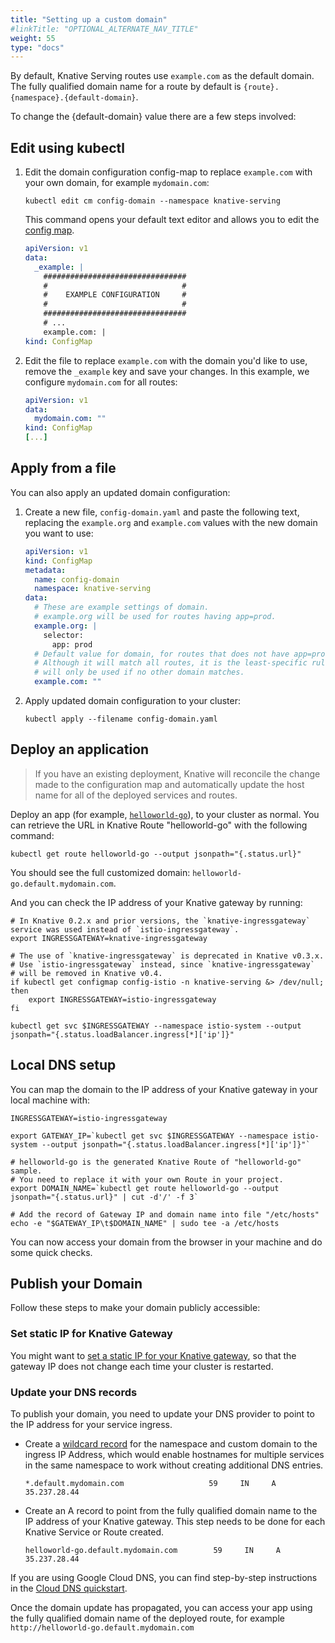 ```yaml
---
title: "Setting up a custom domain"
#linkTitle: "OPTIONAL_ALTERNATE_NAV_TITLE"
weight: 55
type: "docs"
---
```


By default, Knative Serving routes use `example.com` as the default domain. The
fully qualified domain name for a route by default is
`{route}.{namespace}.{default-domain}`.

To change the {default-domain} value there are a few steps involved:

## Edit using kubectl

1. Edit the domain configuration config-map to replace `example.com` with your
   own domain, for example `mydomain.com`:

   ```shell
   kubectl edit cm config-domain --namespace knative-serving
   ```

   This command opens your default text editor and allows you to edit the [config
   map](https://github.com/knative/serving/blob/master/config/config-domain.yaml).

   ```yaml
   apiVersion: v1
   data:
     _example: |
       ################################
       #                              #
       #    EXAMPLE CONFIGURATION     #
       #                              #
       ################################
       # ...
       example.com: |
   kind: ConfigMap
   ```

1. Edit the file to replace `example.com` with the domain you'd like to use,
   remove the `_example` key and save your changes.
   In this example, we configure `mydomain.com` for all routes:

   ```yaml
   apiVersion: v1
   data:
     mydomain.com: ""
   kind: ConfigMap
   [...]
   ```

## Apply from a file

You can also apply an updated domain configuration:

1. Create a new file, `config-domain.yaml` and paste the following text,
   replacing the `example.org` and `example.com` values with the new domain you
   want to use:

   ```yaml
   apiVersion: v1
   kind: ConfigMap
   metadata:
     name: config-domain
     namespace: knative-serving
   data:
     # These are example settings of domain.
     # example.org will be used for routes having app=prod.
     example.org: |
       selector:
         app: prod
     # Default value for domain, for routes that does not have app=prod labels.
     # Although it will match all routes, it is the least-specific rule so it
     # will only be used if no other domain matches.
     example.com: ""
   ```

1. Apply updated domain configuration to your cluster:

   ```shell
   kubectl apply --filename config-domain.yaml
   ```

## Deploy an application

> If you have an existing deployment, Knative will reconcile the change made to
> the configuration map and automatically update the host name for all of the
> deployed services and routes.

Deploy an app (for example,
[`helloworld-go`](./samples/hello-world/helloworld-go/README.md)), to your
cluster as normal. You can retrieve the URL in Knative Route "helloworld-go"
with the following command:

```shell
kubectl get route helloworld-go --output jsonpath="{.status.url}"
```

You should see the full customized domain: `helloworld-go.default.mydomain.com`.

And you can check the IP address of your Knative gateway by running:

```shell
# In Knative 0.2.x and prior versions, the `knative-ingressgateway` service was used instead of `istio-ingressgateway`.
export INGRESSGATEWAY=knative-ingressgateway

# The use of `knative-ingressgateway` is deprecated in Knative v0.3.x.
# Use `istio-ingressgateway` instead, since `knative-ingressgateway`
# will be removed in Knative v0.4.
if kubectl get configmap config-istio -n knative-serving &> /dev/null; then
    export INGRESSGATEWAY=istio-ingressgateway
fi

kubectl get svc $INGRESSGATEWAY --namespace istio-system --output jsonpath="{.status.loadBalancer.ingress[*]['ip']}"
```

## Local DNS setup

You can map the domain to the IP address of your Knative gateway in your local
machine with:

```shell
INGRESSGATEWAY=istio-ingressgateway

export GATEWAY_IP=`kubectl get svc $INGRESSGATEWAY --namespace istio-system --output jsonpath="{.status.loadBalancer.ingress[*]['ip']}"`

# helloworld-go is the generated Knative Route of "helloworld-go" sample.
# You need to replace it with your own Route in your project.
export DOMAIN_NAME=`kubectl get route helloworld-go --output jsonpath="{.status.url}" | cut -d'/' -f 3`

# Add the record of Gateway IP and domain name into file "/etc/hosts"
echo -e "$GATEWAY_IP\t$DOMAIN_NAME" | sudo tee -a /etc/hosts

```

You can now access your domain from the browser in your machine and do some
quick checks.

## Publish your Domain

Follow these steps to make your domain publicly accessible:

### Set static IP for Knative Gateway

You might want to
[set a static IP for your Knative gateway](./gke-assigning-static-ip-address.md),
so that the gateway IP does not change each time your cluster is restarted.

### Update your DNS records

To publish your domain, you need to update your DNS provider to point to the IP
address for your service ingress.

- Create a [wildcard record](https://support.google.com/domains/answer/4633759)
  for the namespace and custom domain to the ingress IP Address, which would
  enable hostnames for multiple services in the same namespace to work without
  creating additional DNS entries.

  ```dns
  *.default.mydomain.com                   59     IN     A   35.237.28.44
  ```

- Create an A record to point from the fully qualified domain name to the IP
  address of your Knative gateway. This step needs to be done for each Knative
  Service or Route created.

  ```dns
  helloworld-go.default.mydomain.com        59     IN     A   35.237.28.44
  ```

If you are using Google Cloud DNS, you can find step-by-step instructions in the
[Cloud DNS quickstart](https://cloud.google.com/dns/quickstart).

Once the domain update has propagated, you can access your app using the fully
qualified domain name of the deployed route, for example
`http://helloworld-go.default.mydomain.com`


